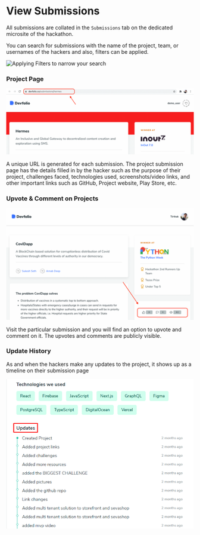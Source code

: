 # View Submissions

All submissions are collated in the `Submissions` tab on the dedicated microsite of the hackathon.

You can search for submissions with the name of the project, team, or usernames of the hackers and also, filters can be applied.

![Applying Filters to narrow your search](../../.gitbook/assets/sub-min.gif)

### Project Page

![](../../.gitbook/assets/image%20%28106%29.png)

A unique URL is generated for each submission. The project submission page has the details filled in by the hacker such as the purpose of their project, challenges faced, technologies used, screenshots/video links, and other important links such as GitHub, Project website, Play Store, etc.

### Upvote & Comment on Projects

![](../../.gitbook/assets/image%20%2876%29.png)

Visit the particular submission and you will find an option to upvote and comment on it. The upvotes and comments are publicly visible.

### Update History

As and when the hackers make any updates to the project, it shows up as a timeline on their submission page

![](../../.gitbook/assets/image%20%2872%29.png)


